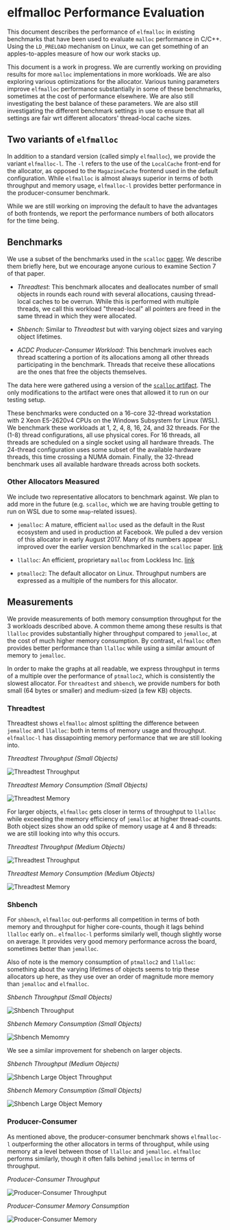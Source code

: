 <!-- Copyright 2017 the authors. See the 'Copyright and license' section of the README.md file at the top-level directory of this repository.

Licensed under the Apache License, Version 2.0 (the LICENSE file). This file may not be copied, modified, or distributed except according to those terms. -->

# elfmalloc Performance Evaluation

This document describes the performance of `elfmalloc` in existing benchmarks
that have been used to evaluate `malloc` performance in C/C++. Using the
`LD_PRELOAD` mechanism on Linux, we can get something of an apples-to-apples
measure of how our work stacks up.

This document is a work in progress. We are currently working on providing
results for more `malloc` implementations in more workloads. We are also
exploring various optimizations for the allocator. Various tuning parameters
improve `elfmalloc` performance substantially in some of these benchmarks,
sometimes at the cost of performance elsewhere. We are also still investigating
the best balance of these parameters. We are also still investigating the
different benchmark settings in use to ensure that all settings are fair wrt
different allocators' thread-local cache sizes.

## Two variants of `elfmalloc`

In addition to a standard version (called simply `elfmalloc`), we provide the
variant `elfmalloc-l`. The `-l` refers to the use of the `LocalCache` front-end
for the allocator, as opposed to the `MagazineCache` frontend used in the
default configuration. While `elfmalloc` is almost always superior in terms of
both throughput and memory usage, `elfmalloc-l` provides better performance in
the producer-consumer benchmark.

While we are still working on improving the default to have the advantages of
both frontends, we report the performance numbers of both allocators for the
time being.

## Benchmarks

We use a subset of the benchmarks used in the `scalloc`
[paper](https://arxiv.org/pdf/1503.09006.pdf). We describe them briefly
here, but we encourage anyone curious to examine Section 7 of that paper.

  * *Threadtest*: This benchmark allocates and deallocates number of
    small objects in rounds each round with several allocations, causing
    thread-local caches to be overrun. While this is performed with
    multiple threads, we call this workload "thread-local" all pointers
    are freed in the same thread in which they were allocated.

  * *Shbench*: Similar to *Threadtest* but with varying object sizes and
    varying object lifetimes.

  * *ACDC Producer-Consumer Workload*: This benchmark involves each
    thread scattering a portion of its allocations among all other threads
    participating in the benchmark. Threads that receive these allocations
    are the ones that free the objects themselves.

The data here were gathered using a version of the [`scalloc`
artifact](https://github.com/cksystemsgroup/scalloc-artifact).  The only
modifications to the artifact were ones that allowed it to run on our testing
setup.

These benchmarks were conducted on a 16-core 32-thread workstation with 2 Xeon
E5-2620v4 CPUs on the Windows Subsystem for Linux (WSL). We benchmark these
workloads at 1, 2, 4, 8, 16, 24, and 32 threads. For the (1-8) thread
configurations, all use physical cores. For 16 threads, all threads are
scheduled on a single socket using all hardware threads. The 24-thread
configuration uses some subset of the available hardware threads, this time
crossing a NUMA domain.  Finally, the 32-thread benchmark uses all available
hardware threads across both sockets.

### Other Allocators Measured

We include two representative allocators to benchmark against. We plan
to add more in the future (e.g. `scalloc`, which we are having trouble
getting to run on WSL due to some `mmap`-related issues).

  * `jemalloc`: A mature, efficient `malloc` used as the default in the
    Rust ecosystem and used in production at Facebook. We pulled a dev
    version of this allocator in early August 2017. Many of its numbers
    appear improved over the earlier version benchmarked in the `scalloc`
    paper. [link](https://github.com/jemalloc/jemalloc)

  * `llalloc`: An efficient, proprietary `malloc` from Lockless Inc.
    [link](https://locklessinc.com/)

  * `ptmalloc2`: The default allocator on Linux. Throughput numbers are
    expressed as a multiple of the numbers for this allocator.

## Measurements

We provide measurements of both memory consumption throughput for the 3
workloads described above. A common theme among these results is that `llalloc`
provides substantially higher throughput compared to `jemalloc`, at the cost of
much higher memory consumption. By contrast, `elfmalloc` often provides better
performance than `llalloc` while using a similar amount of memory to `jemalloc`.

In order to make the graphs at all readable, we express throughput in terms of a
multiple over the performance of `ptmalloc2`, which is consistently the slowest
allocator. For `threadtest` and `shbench`, we provide numbers for both small (64
bytes or smaller) and medium-sized (a few KB) objects.

### Threadtest

Threadtest shows `elfmalloc` almost splitting the difference between `jemalloc`
and `llalloc`: both in terms of memory usage and throughput. `elfmalloc-l` has
dissapointing memory performance that we are still looking into.

*Threadtest Throughput (Small Objects)*

![Threadtest Throughput](elfmalloc-data/threadtest-small-tp.png?raw=true)

*Threadtest Memory Consumption (Small Objects)*

![Threadtest Memory](elfmalloc-data/threadtest-small-mem.png?raw=true)

For larger objects, `elfmalloc` gets closer in terms of throughput to `llalloc`
while exceeding the memory efficiency of `jemalloc` at higher thread-counts.
Both object sizes show an odd spike of memory usage at 4 and 8 threads: we are
still looking into why this occurs.

*Threadtest Throughput (Medium Objects)*

![Threadtest Throughput](elfmalloc-data/threadtest-large-tp.png?raw=true)

*Threadtest Memory Consumption (Medium Objects)*

![Threadtest Memory](elfmalloc-data/threadtest-large-mem.png?raw=true)

### Shbench

For `shbench`, `elfmalloc` out-performs all competition in terms of both memory
and throughput for higher core-counts, though it lags behind `llalloc` early
on.. `elfmalloc-l` performs similarly well, though slightly worse on average.
It provides very good memory performance across the board, sometimes better
than `jemalloc`.

Also of note is the memory consumption of `ptmalloc2` and `llalloc`: something
about the varying lifetimes of objects seems to trip these allocators up here,
as they use over an order of magnitude more memory than `jemalloc` and
`elfmalloc`.

*Shbench Throughput (Small Objects)*

![Shbench Throughput](elfmalloc-data/shbench-small-tp.png?raw=true)

*Shbench Memory Consumption (Small Objects)*

![Shbench Memomry](elfmalloc-data/shbench-small-mem.png?raw=true)

We see a similar improvement for shebench on larger objects.

*Shbench Throughput (Medium Objects)*

![Shbench Large Object Throughput](elfmalloc-data/shbench-large-tp.png?raw=true)

*Shbench Memory Consumption (Small Objects)*

![Shbench Large Object Memory](elfmalloc-data/shbench-large-mem.png?raw=true)

### Producer-Consumer

As mentioned above, the producer-consumer benchmark shows `elfmalloc-l`
outperforming the other allocators in terms of throughput, while using memory
at a level between those of `llalloc` and `jemalloc`. `elfmalloc` performs
similarly, though it often falls behind `jemalloc` in terms of throughput.

*Producer-Consumer Throughput*

![Producer-Consumer Throughput](elfmalloc-data/prod-cons-tp.png?raw=true)

*Producer-Consumer Memory Consumption*

![Producer-Consumer Memory](elfmalloc-data/prod-cons-mem.png?raw=true)
